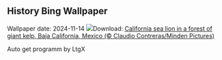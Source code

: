 ## History Bing Wallpaper
Wallpaper date: 2024-11-14
![](https://www.bing.com/th?id=OHR.KelpForest_EN-US4745308334_UHD.jpg&w=1000)Download: [California sea lion in a forest of giant kelp, Baja California, Mexico (© Claudio Contreras/Minden Pictures)](https://www.bing.com/th?id=OHR.KelpForest_EN-US4745308334_UHD.jpg)

Auto get programm by LtgX
